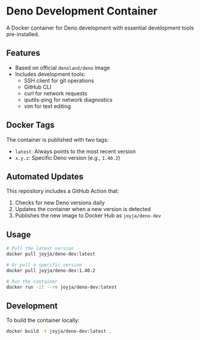 # Deno Development Container

A Docker container for Deno development with essential development tools pre-installed.

## Features

- Based on official `denoland/deno` image
- Includes development tools:
  - SSH client for git operations
  - GitHub CLI
  - curl for network requests
  - iputils-ping for network diagnostics
  - vim for text editing

## Docker Tags

The container is published with two tags:
- `latest`: Always points to the most recent version
- `x.y.z`: Specific Deno version (e.g., `1.40.2`)

## Automated Updates

This repository includes a GitHub Action that:
1. Checks for new Deno versions daily
2. Updates the container when a new version is detected
3. Publishes the new image to Docker Hub as `joyja/deno-dev`

## Usage

```bash
# Pull the latest version
docker pull joyja/deno-dev:latest

# Or pull a specific version
docker pull joyja/deno-dev:1.40.2

# Run the container
docker run -it --rm joyja/deno-dev:latest
```

## Development

To build the container locally:

```bash
docker build -t joyja/deno-dev:latest .
```
